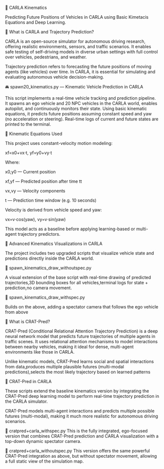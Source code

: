 🚗 CARLA Kinematics

Predicting Future Positions of Vehicles in CARLA using Basic Kimetacis Equations and Deep Learning.


📘 What is CARLA and Trajectory Prediction?

CARLA is an open-source simulator for autonomous driving research, offering realistic environments, sensors, and traffic scenarios.
 It enables safe testing of self-driving models in diverse urban settings with full control over vehicles, pedestrians, and weather.
 
Trajectory prediction refers to forecasting the future positions of moving agents (like vehicles) over time.
 In CARLA, it is essential for simulating and evaluating autonomous vehicle decision-making.

🚘 spawn20_kinematics.py — Kinematic Vehicle Prediction in CARLA

This script implements a real-time vehicle tracking and prediction pipeline.
 It spawns an ego vehicle and 20 NPC vehicles in the CARLA world, enables autopilot, and continuously monitors their state.
Using basic kinematic equations, it predicts future positions assuming constant speed and yaw (no acceleration or steering).
 Real-time logs of current and future states are printed to the terminal.

🧮 Kinematic Equations Used

This project uses constant-velocity motion modeling:

xf=x0+vx⋅t, 
yf=y0+vy⋅t 

Where:

x0,y0 — Current position

xf,yf — Predicted position after time tt

vx,vy — Velocity components

t — Prediction time window (e.g. 10 seconds)

Velocity is derived from vehicle speed and yaw:

vx=v⋅cos⁡(yaw),
vy=v⋅sin⁡(yaw)

This model acts as a baseline before applying learning-based or multi-agent trajectory predictors.

🎯 Advanced Kinematics Visualizations in CARLA

The project includes two upgraded scripts that visualize vehicle state and predictions directly inside the CARLA world.

📁 spawn_kinematics_draw_withoutspec.py

A visual extension of the base script with real-time drawing of predicted trajectories,3D bounding boxes for all vehicles,terminal logs for state + prediction,no camera movement.

📁 spawn_kinematics_draw_withspec.py

Builds on the above, adding a spectator camera that follows the ego vehicle from above

🧠 What is CRAT-Pred?

CRAT-Pred (Conditional Relational Attention Trajectory Prediction) is a deep neural network model that predicts future trajectories of multiple agents in traffic scenes.
It uses relational attention mechanisms to model interactions between nearby vehicles, making it ideal for dense, multi-agent environments like those in CARLA.

Unlike kinematic models, CRAT-Pred learns social and spatial interactions from data,produces multiple plausible futures (multi-modal predictions),selects the most likely trajectory based on learned patterns

🚀 CRAT-Pred in CARLA

These scripts extend the baseline kinematics version by integrating the CRAT-Pred deep learning model to perform real-time trajectory prediction in the CARLA simulator.

CRAT-Pred models multi-agent interactions and predicts multiple possible futures (multi-modal), making it much more realistic for autonomous driving scenarios.

📁 cratpred+carla_withspec.py
This is the fully integrated, ego-focused version that combines CRAT-Pred prediction and CARLA visualization with a top-down dynamic spectator camera.

📁 cratpred+carla_withoutspec.py
This version offers the same powerful CRAT-Pred integration as above, but without spectator movement, allowing a full static view of the simulation map.




